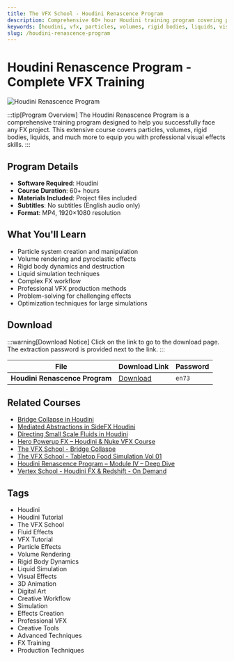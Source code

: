 ```yaml
---
title: The VFX School - Houdini Renascence Program
description: Comprehensive 60+ hour Houdini training program covering particles, volumes, rigid bodies, liquids and more. Learn to successfully face any FX project with this extensive visual effects course.
keywords: [houdini, vfx, particles, volumes, rigid bodies, liquids, visual effects, houdini tutorial, fx training, simulation]
slug: /houdini-renascence-program
---
```


<!-- Above is frontmatter Part - generated based on content to meet Google SEO requirements, balancing automation efficiency with Google's E-E-A-T principles -->

# Houdini Renascence Program - Complete VFX Training

![Houdini Renascence Program](https://www.gfxcamp.com/wp-content/uploads/2025/09/The-VFX-School-Houdini-Renascence-Program.jpg)

:::tip[Program Overview]
The Houdini Renascence Program is a comprehensive training program designed to help you successfully face any FX project. This extensive course covers particles, volumes, rigid bodies, liquids, and much more to equip you with professional visual effects skills.
:::

## Program Details

- **Software Required**: Houdini
- **Course Duration**: 60+ hours
- **Materials Included**: Project files included
- **Subtitles**: No subtitles (English audio only)
- **Format**: MP4, 1920×1080 resolution

## What You'll Learn

- Particle system creation and manipulation
- Volume rendering and pyroclastic effects
- Rigid body dynamics and destruction
- Liquid simulation techniques
- Complex FX workflow
- Professional VFX production methods
- Problem-solving for challenging effects
- Optimization techniques for large simulations

## Download

:::warning[Download Notice]
Click on the link to go to the download page. The extraction password is provided next to the link.
:::

| File | Download Link | Password |
|------|---------------|----------|
| **Houdini Renascence Program** | [Download](https://pan.baidu.com/s/1xbNC-IepwOWVAtGUOPcBiQ?pwd=en73) | `en73` |

## Related Courses

- [Bridge Collapse in Houdini](https://www.gfxcamp.com/bridge-collapse-in-houdini/)
- [Mediated Abstractions in SideFX Houdini](https://www.gfxcamp.com/mediated-abstractions-in-sidefx-houdini/)
- [Directing Small Scale Fluids in Houdini](https://www.gfxcamp.com/directing-small-scale-fluids-in-houdini/)
- [Hero Powerup FX – Houdini & Nuke VFX Course](https://www.gfxcamp.com/hero-powerup-fx/)
- [The VFX School - Bridge Collaspe](https://www.gfxcamp.com/the-vfx-school-bridge-collaspe/)
- [The VFX School - Tabletop Food Simulation Vol 01](https://www.gfxcamp.com/the-vfx-school-tabletop-food-simulation/)
- [Houdini Renascence Program – Module IV – Deep Dive](https://www.gfxcamp.com/houdini-renascence-program-module-iv-deep-dive/)
- [Vertex School - Houdini FX & Redshift - On Demand](https://www.gfxcamp.com/houdini-fx-redshift-on-demand/)

## Tags

- Houdini
- Houdini Tutorial
- The VFX School
- Fluid Effects
- VFX Tutorial
- Particle Effects
- Volume Rendering
- Rigid Body Dynamics
- Liquid Simulation
- Visual Effects
- 3D Animation
- Digital Art
- Creative Workflow
- Simulation
- Effects Creation
- Professional VFX
- Creative Tools
- Advanced Techniques
- FX Training
- Production Techniques